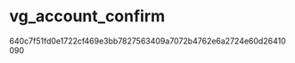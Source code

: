 vg_account_confirm
==================

640c7f51fd0e1722cf469e3bb7827563409a7072b4762e6a2724e60d26410090
